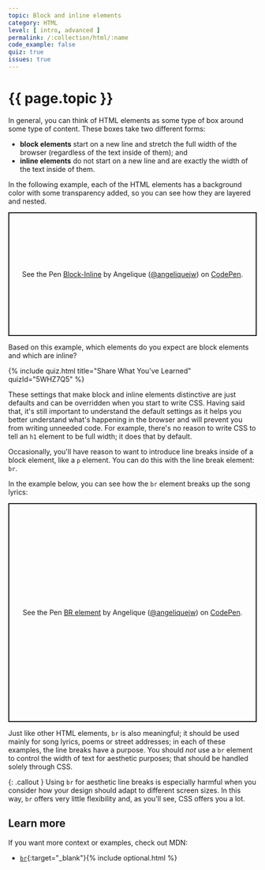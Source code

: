 ```yaml
---
topic: Block and inline elements
category: HTML
level: [ intro, advanced ]
permalink: /:collection/html/:name
code_example: false
quiz: true
issues: true
---
```


# {{ page.topic }}

In general, you can think of HTML elements as some type of box around some type of content. These boxes take two different forms:

- <b>block elements</b> start on a new line and stretch the full width of the browser (regardless of the text inside of them); and
- <b>inline elements</b> do not start on a new line and are exactly the width of the text inside of them.

In the following example, each of the HTML elements has a background color with some transparency added, so you can see how they are layered and nested.

<p class="codepen" data-height="251" data-theme-id="39278" data-default-tab="html,result" data-user="angeliquejw" data-slug-hash="YzqeKaX" data-editable="true" style="height: 251px; box-sizing: border-box; display: flex; align-items: center; justify-content: center; border: 2px solid; margin: 1em 0; padding: 1em;" data-pen-title="Block-Inline">
  <span>See the Pen <a href="https://codepen.io/angeliquejw/pen/YzqeKaX">
  Block-Inline</a> by Angelique (<a href="https://codepen.io/angeliquejw">@angeliquejw</a>)
  on <a href="https://codepen.io">CodePen</a>.</span>
</p>
<script async src="https://static.codepen.io/assets/embed/ei.js"></script>

Based on this example, which elements do you expect are block elements and which are inline?

<!-- Inline-Block 1 -->
{% include quiz.html
  title="Share What You've Learned"
  quizId="5WHZ7Q5"
%}

These settings that make block and inline elements distinctive are just defaults and can be overridden when you start to write CSS. Having said that, it's still important to understand the default settings as it helps you better understand what's happening in the browser and will prevent you from writing unneeded code. For example, there's no reason to write CSS to tell an `h1` element to be full width; it does that by default.

Occasionally, you'll have reason to want to introduce line breaks inside of a block element, like a `p` element. You can do this with the line break element: `br`.

In the example below, you can see how the `br` element breaks up the song lyrics:

<p class="codepen" data-height="444" data-theme-id="39278" data-default-tab="html,result" data-user="angeliquejw" data-slug-hash="yLOvBGq" data-editable="true" style="height: 444px; box-sizing: border-box; display: flex; align-items: center; justify-content: center; border: 2px solid; margin: 1em 0; padding: 1em;" data-pen-title="BR element">
  <span>See the Pen <a href="https://codepen.io/angeliquejw/pen/yLOvBGq">
  BR element</a> by Angelique (<a href="https://codepen.io/angeliquejw">@angeliquejw</a>)
  on <a href="https://codepen.io">CodePen</a>.</span>
</p>
<script async src="https://static.codepen.io/assets/embed/ei.js"></script>

Just like other HTML elements, `br` is also meaningful; it should be used mainly for song lyrics, poems or street addresses; in each of these examples, the line breaks have a purpose. You should _not_ use a `br` element to control the width of text for aesthetic purposes; that should be handled solely through CSS.

{: .callout }
Using `br` for aesthetic line breaks is especially harmful when you consider how your design should adapt to different screen sizes. In this way, `br` offers very little flexibility and, as you'll see, CSS offers you a lot.

## Learn more
If you want more context or examples, check out MDN:

- [`br`](https://developer.mozilla.org/en-US/docs/Web/HTML/Element/br){:target="_blank"}{% include optional.html %}
